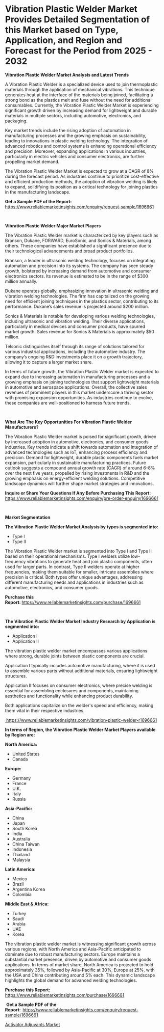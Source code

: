 <p><h1>Vibration Plastic Welder Market Provides Detailed Segmentation of this Market based on Type, Application, and Region and Forecast for the Period from 2025 - 2032</h1></p><p><strong>Vibration Plastic Welder Market Analysis and Latest Trends</strong></p>
<p><p>A Vibration Plastic Welder is a specialized device used to join thermoplastic materials through the application of mechanical vibrations. This technique generates heat at the interface of the materials being joined, facilitating a strong bond as the plastics melt and fuse without the need for additional consumables. Currently, the Vibration Plastic Welder Market is experiencing significant growth driven by increasing demand for lightweight and durable materials in multiple sectors, including automotive, electronics, and packaging.</p><p>Key market trends include the rising adoption of automation in manufacturing processes and the growing emphasis on sustainability, leading to innovations in plastic welding technology. The integration of advanced robotics and control systems is enhancing operational efficiency and precision. Moreover, expanding applications in various industries, particularly in electric vehicles and consumer electronics, are further propelling market demand.</p><p>The Vibration Plastic Welder Market is expected to grow at a CAGR of 8% during the forecast period. As industries continue to prioritize cost-effective and efficient production methods, the adoption of vibration welding is likely to expand, solidifying its position as a critical technology for joining plastics in the manufacturing landscape.</p></p>
<p><strong>Get a Sample PDF of the Report:&nbsp;</strong> <a href="https://www.reliablemarketinsights.com/enquiry/request-sample/1696661?utm_campaign=1938&utm_medium=2&utm_source=Github&utm_content=ia&utm_term=27032025&utm_id=vibration-plastic-welder">https://www.reliablemarketinsights.com/enquiry/request-sample/1696661</a></p>
<p>&nbsp;</p>
<p><strong>Vibration Plastic Welder Major Market Players</strong></p>
<p><p>The Vibration Plastic Welder market is characterized by key players such as Branson, Dukane, FORWARD, EuroSonic, and Sonics & Materials, among others. These companies have established a significant presence due to their technological advancements and broad product portfolios.</p><p>Branson, a leader in ultrasonic welding technology, focuses on integrating automation and precision into its systems. The company has seen steady growth, bolstered by increasing demand from automotive and consumer electronics sectors. Its revenue is estimated to be in the range of $300 million annually.</p><p>Dukane operates globally, emphasizing innovation in ultrasonic welding and vibration welding technologies. The firm has capitalized on the growing need for efficient joining techniques in the plastics sector, contributing to its performance. Dukane’s sales revenue is projected around $200 million.</p><p>Sonics & Materials is notable for developing various welding technologies, including ultrasonic and vibration welding. Their diverse applications, particularly in medical devices and consumer products, have spurred market growth. Sales revenue for Sonics & Materials is approximately $50 million.</p><p>Telsonic distinguishes itself through its range of solutions tailored for various industrial applications, including the automotive industry. The company’s ongoing R&D investments place it on a growth trajectory, allowing it to capture a larger market share.</p><p>In terms of future growth, the Vibration Plastic Welder market is expected to expand due to increasing automation in manufacturing processes and a growing emphasis on joining technologies that support lightweight materials in automotive and aerospace applications. Overall, the collective sales revenues of prominent players in this market underscore a thriving sector with promising expansion opportunities. As industries continue to evolve, these companies are well-positioned to harness future trends.</p></p>
<p>&nbsp;</p>
<p><strong>What Are The Key Opportunities For Vibration Plastic Welder Manufacturers?</strong></p>
<p><p>The Vibration Plastic Welder market is poised for significant growth, driven by increased adoption in automotive, electronics, and consumer goods industries. Key trends indicate a shift towards automation and integration of advanced technologies such as IoT, enhancing process efficiency and precision. Demand for lightweight, durable plastic components fuels market expansion, particularly in sustainable manufacturing practices. Future outlook suggests a compound annual growth rate (CAGR) of around 6-8% over the next five years, propelled by rising investments in R&D and the growing emphasis on energy-efficient welding solutions. Competitive landscape dynamics will further shape market strategies and innovations.</p></p>
<p><strong>Inquire or Share Your Questions If Any Before Purchasing This Report:</strong> <a href="https://www.reliablemarketinsights.com/enquiry/pre-order-enquiry/1696661?utm_campaign=1938&utm_medium=2&utm_source=Github&utm_content=ia&utm_term=27032025&utm_id=vibration-plastic-welder">https://www.reliablemarketinsights.com/enquiry/pre-order-enquiry/1696661</a></p>
<p>&nbsp;</p>
<p><strong>Market Segmentation</strong></p>
<p><strong>The Vibration Plastic Welder Market Analysis by types is segmented into:</strong></p>
<p><ul><li>Type I</li><li>Type II</li></ul></p>
<p><p>The Vibration Plastic Welder market is segmented into Type I and Type II based on their operational mechanisms. Type I welders utilize low-frequency vibrations to generate heat and join plastic components, often used for larger parts. In contrast, Type II welders operate at higher frequencies, making them suitable for smaller, intricate assemblies where precision is critical. Both types offer unique advantages, addressing different manufacturing needs and applications in industries such as automotive, electronics, and consumer goods.</p></p>
<p><strong>Purchase this Report:&nbsp;</strong><a href="https://www.reliablemarketinsights.com/purchase/1696661?utm_campaign=1938&utm_medium=2&utm_source=Github&utm_content=ia&utm_term=27032025&utm_id=vibration-plastic-welder">https://www.reliablemarketinsights.com/purchase/1696661</a></p>
<p>&nbsp;</p>
<p><strong>The Vibration Plastic Welder Market Industry Research by Application is segmented into:</strong></p>
<p><ul><li>Application I</li><li>Application II</li></ul></p>
<p><p>The vibration plastic welder market encompasses various applications where strong, durable joints between plastic components are crucial. </p><p>Application I typically includes automotive manufacturing, where it is used to assemble various parts without additional materials, ensuring lightweight structures. </p><p>Application II focuses on consumer electronics, where precise welding is essential for assembling enclosures and components, maintaining aesthetics and functionality while enhancing product durability. </p><p>Both applications capitalize on the welder's speed and efficiency, making them vital in their respective industries.</p></p>
<p><a href="https://www.reliablemarketinsights.com/vibration-plastic-welder-r1696661?utm_campaign=1938&utm_medium=2&utm_source=Github&utm_content=ia&utm_term=27032025&utm_id=vibration-plastic-welder">&nbsp;https://www.reliablemarketinsights.com/vibration-plastic-welder-r1696661</a></p>
<p><strong>In terms of Region, the Vibration Plastic Welder Market Players available by Region are:</strong></p>
<p>
    <p> <strong> North America: </strong>
        <ul>
            <li>United States</li>
            <li>Canada</li>
        </ul>
        </p> 
    <p> <strong> Europe: </strong>
        <ul>
            <li>Germany</li>
            <li>France</li>
            <li>U.K.</li>
            <li>Italy</li>
            <li>Russia</li>
        </ul>
        </p> 
    <p> <strong> Asia-Pacific: </strong>
        <ul>
            <li>China</li>
            <li>Japan</li>
            <li>South Korea</li>
            <li>India</li>
            <li>Australia</li>
            <li>China Taiwan</li>
            <li>Indonesia</li>
            <li>Thailand</li>
            <li>Malaysia</li>
        </ul>
        </p> 
    <p> <strong> Latin America: </strong>
        <ul>
            <li>Mexico</li>
            <li>Brazil</li>
            <li>Argentina Korea</li>
            <li>Colombia</li>
        </ul>
        </p> 
    <p> <strong> Middle East & Africa: </strong>
        <ul>
            <li>Turkey</li>
            <li>Saudi</li>
            <li>Arabia</li>
            <li>UAE</li>
            <li>Korea</li>
        </ul>
    </p>
    </p>
<p><p>The vibration plastic welder market is witnessing significant growth across various regions, with North America and Asia-Pacific anticipated to dominate due to robust manufacturing sectors. Europe maintains a substantial market presence, driven by automotive and consumer goods applications. In terms of market share, North America is projected to hold approximately 35%, followed by Asia-Pacific at 30%, Europe at 25%, with the USA and China contributing around 5% each. This dynamic landscape highlights the global demand for advanced welding technologies.</p></p>
<p><strong>Purchase this Report: </strong><a href="https://www.reliablemarketinsights.com/purchase/1696661?utm_campaign=1938&utm_medium=2&utm_source=Github&utm_content=ia&utm_term=27032025&utm_id=vibration-plastic-welder">https://www.reliablemarketinsights.com/purchase/1696661</a></p>
<p>&nbsp;<strong>Get a Sample PDF of the Report:&nbsp;&nbsp;</strong><a href="https://www.reliablemarketinsights.com/enquiry/request-sample/1696661?utm_campaign=1938&utm_medium=2&utm_source=Github&utm_content=ia&utm_term=27032025&utm_id=vibration-plastic-welder">https://www.reliablemarketinsights.com/enquiry/request-sample/1696661</a></p>
<p><strong></strong></p>
<p><p><a href="https://github.com/angelajermaine/Market-Research-Report-List-6/blob/main/activator-adjuvants-market.md?utm_campaign=1938&utm_medium=2&utm_source=Github&utm_content=ia&utm_term=27032025&utm_id=vibration-plastic-welder">Activator Adjuvants Market</a></p></p>